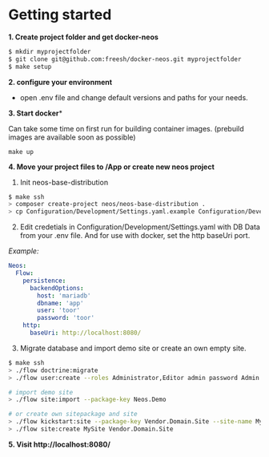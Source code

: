# Getting started

**1. Create project folder and get docker-neos**

```bash
$ mkdir myprojectfolder
$ git clone git@github.com:freesh/docker-neos.git myprojectfolder
$ make setup
```
**2. configure your environment**

- open .env file and change default versions and paths for your needs.

**3. Start docker***

Can take some time on first run for building container images. (prebuild images are available soon as possible)

```
make up
```

**4. Move your project files to /App or create new neos project**

1. Init neos-base-distribution
```bash
$ make ssh
> composer create-project neos/neos-base-distribution .
> cp Configuration/Development/Settings.yaml.example Configuration/Development/Settings.yaml
```

2. Edit credetials in Configuration/Development/Settings.yaml with DB Data from your .env file. And for use with docker, set the http baseUri port.

_Example:_

```yaml
Neos:
  Flow:
    persistence:
      backendOptions:
        host: 'mariadb'
        dbname: 'app'
        user: 'toor'
        password: 'toor'
    http:
      baseUri: http://localhost:8080/
```
3. Migrate database and import demo site or create an own empty site.

```bash
$ make ssh
> ./flow doctrine:migrate
> ./flow user:create --roles Administrator,Editor admin password Admin User

# import demo site
> ./flow site:import --package-key Neos.Demo

# or create own sitepackage and site
> ./flow kickstart:site --package-key Vendor.Domain.Site --site-name MySite
> ./flow site:create MySite Vendor.Domain.Site
```
**5. Visit http://localhost:8080/**